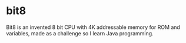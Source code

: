 # bit8
Bit8 is an invented 8 bit CPU with 4K addressable memory for ROM and variables, made as a challenge so I learn Java programming.
